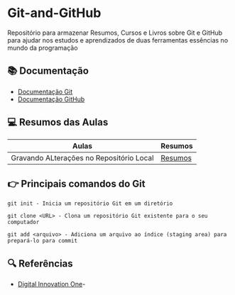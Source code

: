 # Git-and-GitHub
Repositório para armazenar Resumos, Cursos e Livros sobre Git e GitHub para ajudar nos estudos e aprendizados de duas ferramentas essências no mundo da programação 

## 📚 Documentação 
- [Documentação Git](https://git-scm.com/doc)
- [Documentação GitHub](https://docs.girhub.com/)

## 💻 Resumos das Aulas 

| Aulas | Resumos |
|-------|---------|
|Gravando ALterações no Repositório Local| [Resumos]()|

## 👉 Principais comandos do Git
```
git init - Inicia um repositório Git em um diretório
```
```
git clone <URL> - Clona um repositório Git existente para o seu computador
```
````
git add <arquivo> - Adiciona um arquivo ao índice (staging area) para prepará-lo para commit
````
## 🔍 Referências 
- [Digital Innovation One]()-
